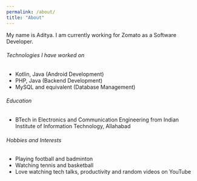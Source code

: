 ```yaml
---
permalink: /about/
title: "About"
---
```


My name is Aditya. I am currently working for Zomato as a Software Developer.

###### Technologies I have worked on
- Kotlin, Java (Android Development)
- PHP, Java (Backend Development) 
- MySQL and equivalent (Database Management)

###### Education
- BTech in Electronics and Communication Engineering from Indian Institute of Information Technology, Allahabad

###### Hobbies and Interests
- Playing football and badminton
- Watching tennis and basketball
- Love watching tech talks, productivity and random videos on YouTube
